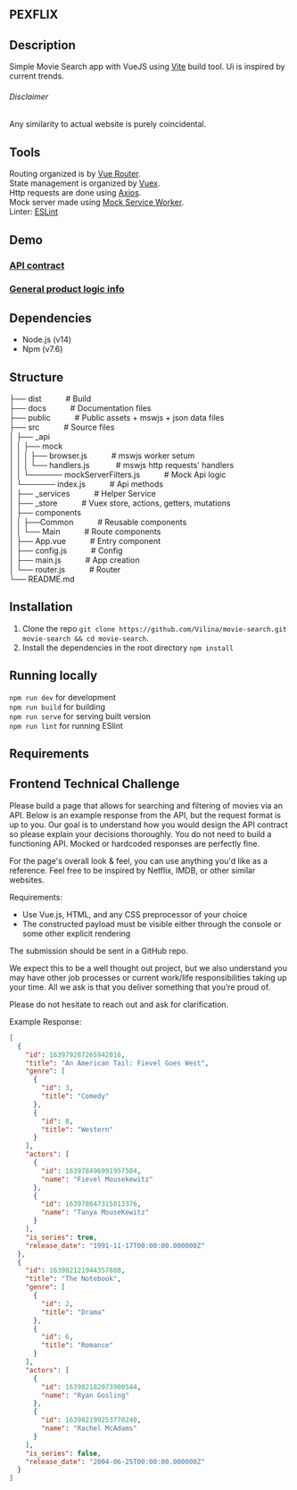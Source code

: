## PEXFLIX

## Description

Simple Movie Search app with VueJS using [Vite](https://vitejs.dev/) build tool. Ui is inspired by current trends. 
###### Disclaimer  
Any similarity to actual website is purely coincidental.


## Tools

Routing organized is by [Vue Router](https://next.router.vuejs.org/).                
State management is organized by [Vuex](https://next.vuex.vuejs.org/).  
Http requests are done using [Axios](https://github.com/axios/axios).  
Mock server made using [Mock Service Worker](https://mswjs.io/).   
Linter: [ESLint](https://eslint.org/)

## Demo
### [API contract](https://github.com/Vilina/movie-search/blob/main/docs/api.md) 
### [General product logic info](https://github.com/Vilina/movie-search/blob/main/docs/general.md)


## Dependencies

* Node.js (v14)
* Npm (v7.6)

## Structure

├── dist &nbsp;&nbsp;&nbsp;&nbsp;&nbsp;&nbsp;&nbsp;&nbsp;&nbsp;&nbsp;# Build   
├── docs &nbsp;&nbsp;&nbsp;&nbsp;&nbsp;&nbsp;&nbsp;&nbsp;&nbsp;&nbsp;# Documentation files   
├── public &nbsp;&nbsp;&nbsp;&nbsp;&nbsp;&nbsp;&nbsp;&nbsp;&nbsp;&nbsp;# Public assets + mswjs + json data files   
├── src &nbsp;&nbsp;&nbsp;&nbsp;&nbsp;&nbsp;&nbsp;&nbsp;&nbsp;&nbsp;# Source files  
│   ├── _api  
│   │   ├── mock  
│   │   │    ├── browser.js &nbsp;&nbsp;&nbsp;&nbsp;&nbsp;&nbsp;&nbsp;&nbsp;&nbsp;&nbsp;# mswjs worker setum  
│   │   │    └── handlers.js &nbsp;&nbsp;&nbsp;&nbsp;&nbsp;&nbsp;&nbsp;&nbsp;&nbsp;&nbsp; # mswjs http requests' handlers  
│   │   └──────  mockServerFilters.js &nbsp;&nbsp;&nbsp;&nbsp;&nbsp;&nbsp;&nbsp;&nbsp;&nbsp;&nbsp;# Mock Api logic  
│   └────── index.js &nbsp;&nbsp;&nbsp;&nbsp;&nbsp;&nbsp;&nbsp;&nbsp;&nbsp;&nbsp;# Api methods  
│   ├── _services &nbsp;&nbsp;&nbsp;&nbsp;&nbsp;&nbsp;&nbsp;&nbsp;&nbsp;&nbsp;# Helper Service  
│   ├── _store &nbsp;&nbsp;&nbsp;&nbsp;&nbsp;&nbsp;&nbsp;&nbsp;&nbsp;&nbsp;# Vuex store, actions, getters, mutations  
│   ├── components  
│   │   ├──Common &nbsp;&nbsp;&nbsp;&nbsp;&nbsp;&nbsp;&nbsp;&nbsp;&nbsp;&nbsp;# Reusable components  
│   │   └── Main &nbsp;&nbsp;&nbsp;&nbsp;&nbsp;&nbsp;&nbsp;&nbsp;&nbsp;&nbsp;# Route components  
│   ├── App.vue &nbsp;&nbsp;&nbsp;&nbsp;&nbsp;&nbsp;&nbsp;&nbsp;&nbsp;&nbsp;# Entry component  
│   ├── config.js &nbsp;&nbsp;&nbsp;&nbsp;&nbsp;&nbsp;&nbsp;&nbsp;&nbsp;&nbsp;# Config   
│   ├── main.js &nbsp;&nbsp;&nbsp;&nbsp;&nbsp;&nbsp;&nbsp;&nbsp;&nbsp;&nbsp;# App creation  
│   └── router.js &nbsp;&nbsp;&nbsp;&nbsp;&nbsp;&nbsp;&nbsp;&nbsp;&nbsp;&nbsp;# Router  
└── README.md  

## Installation

1. Clone the repo `git clone https://github.com/Vilina/movie-search.git movie-search && cd movie-search`.
1. Install the dependencies in the root directory `npm install`

## Running locally

`npm run dev`     for development  
`npm run build`   for building  
`npm run serve`   for serving built version  
`npm run lint`    for running ESlint  


## Requirements

## Frontend Technical Challenge

Please build a page that allows for searching and filtering of movies via an API. Below is an example response from the API, but the request format is up to you. Our goal is to understand how you would design the API contract so please explain your decisions thoroughly. You do not need to build a functioning API. Mocked or hardcoded responses are perfectly fine.

For the page's overall look & feel, you can use anything you'd like as a reference. Feel free to be inspired by Netflix, IMDB, or other similar websites.

Requirements:
 * Use Vue.js, HTML, and any CSS preprocessor of your choice
 * The constructed payload must  be visible either through the console or some other explicit rendering

The submission should be sent in a GitHub repo.

We expect this to be a well thought out project, but we also understand you may have other job processes or current work/life responsibilities taking up your time. All we ask is that you deliver something that you’re proud of.

Please do not hesitate to reach out and ask for clarification. 

Example Response:
```json
[
  {
    "id": 163979287265942016,
    "title": "An American Tail: Fievel Goes West",
    "genre": [
      {
        "id": 3,
        "title": "Comedy"
      },
      {
        "id": 8,
        "title": "Western"
      }
    ],
    "actors": [
      {
        "id": 163978496991957504,
        "name": "Fievel Mousekewitz"
      },
      {
        "id": 163978647315813376,
        "name": "Tanya MouseKewitz"
      }
    ],
    "is_series": true,
    "release_date": "1991-11-17T00:00:00.000000Z"
  },
  {
    "id": 163982121944357888,
    "title": "The Notebook",
    "genre": [
      {
        "id": 2,
        "title": "Drama"
      },
      {
        "id": 6,
        "title": "Romance"
      }
    ],
    "actors": [
      {
        "id": 163982182073900544,
        "name": "Ryan Gosling"
      },
      {
        "id": 163982199253770240,
        "name": "Rachel McAdams"
      }
    ],
    "is_series": false,
    "release_date": "2004-06-25T00:00:00.000000Z"
  }
]
```


